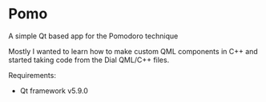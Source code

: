 # Pomo
A simple Qt based app for the Pomodoro technique

Mostly I wanted to learn how to make custom QML components in C++ and started taking code from the Dial QML/C++ files.

Requirements:
  - Qt framework v5.9.0
